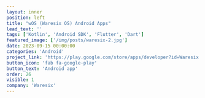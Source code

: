 ```yaml
---
layout: inner
position: left
title: "wOS (Waresix OS) Android Apps"
lead_text: ''
tags: ['Kotlin', 'Android SDK', 'Flutter', 'Dart']
featured_image: ['/img/posts/waresix-2.jpg']
date: 2023-09-15 00:00:00
categories: 'Android'
project_link: 'https://play.google.com/store/apps/developer?id=Waresix'
button_icon: 'fab fa-google-play'
button_text: 'Android app'
order: 26
visible: 1
company: 'Waresix'
---
```

